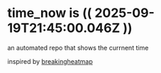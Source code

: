 # time_now is (( 2025-09-19T21:45:00.046Z ))

an automated repo that shows the currnent time

inspired by [breakingheatmap](https://github.com/breakingheatmap/breakingheatmap)